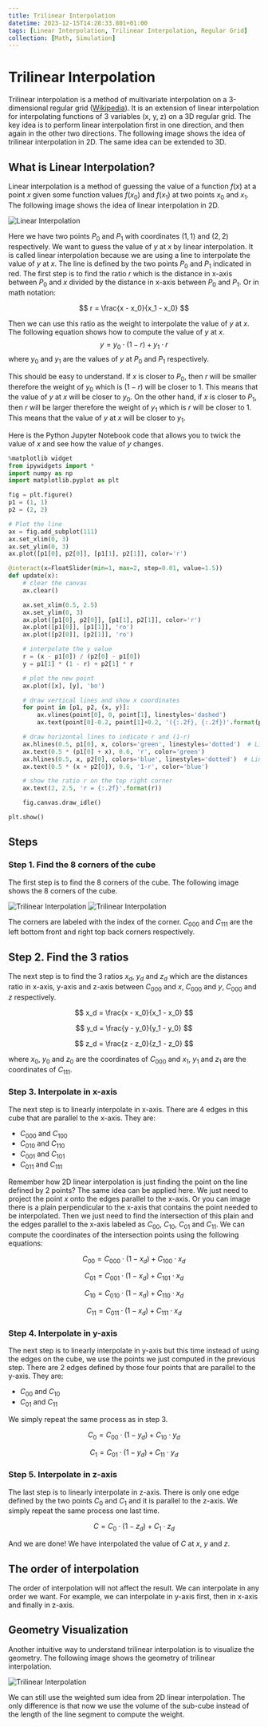 ```yaml
---
title: Trilinear Interpolation
datetime: 2023-12-15T14:28:33.801+01:00
tags: [Linear Interpolation, Trilinear Interpolation, Regular Grid]
collection: [Math, Simulation]
---
```

# Trilinear Interpolation
Trilinear interpolation is a method of multivariate interpolation on a 3-dimensional regular grid ([Wikipedia](https://en.wikipedia.org/wiki/Trilinear_interpolation)). It is an extension of linear interpolation for interpolating functions of 3 variables (x, y, z) on a 3D regular grid. The key idea is to perform linear interpolation first in one direction, and then again in the other two directions. The following image shows the idea of trilinear interpolation in 2D. The same idea can be extended to 3D.

## What is Linear Interpolation?
Linear interpolation is a method of guessing the value of a function $f(x)$ at a point $x$ given some function values $f(x_0)$ and $f(x_1)$ at two points $x_0$ and $x_1$. The following image shows the idea of linear interpolation in 2D. 

![Linear Interpolation](images/Trilinear_Interpolation/Linear_Interpolation.gif)

Here we have two points $P_0$ and $P_1$ with coordinates $(1, 1)$ and $(2, 2)$ respectively. We want to guess the value of $y$ at $x$ by linear interpolation. It is called linear interpolation because we are using a line to interpolate the value of $y$ at $x$. The line is defined by the two points $P_0$ and $P_1$ indicated in red. The first step is to find the ratio $r$ which is the distance in x-axis between $P_0$ and $x$ divided by the distance in x-axis between $P_0$ and $P_1$. Or in math notation:

$$
r = \frac{x - x_0}{x_1 - x_0}
$$

Then we can use this ratio as the weight to interpolate the value of $y$ at $x$. The following equation shows how to compute the value of $y$ at $x$.
$$
y = y_0 \cdot (1 - r) + y_1 \cdot r
$$
where $y_0$ and $y_1$ are the values of $y$ at $P_0$ and $P_1$ respectively.

This should be easy to understand. If $x$ is closer to $P_0$, then $r$ will be smaller therefore the weight of $y_0$ which is $(1 - r)$ will be closer to 1. This means that the value of $y$ at $x$ will be closer to $y_0$. On the other hand, if $x$ is closer to $P_1$, then $r$ will be larger therefore the weight of $y_1$ which is $r$ will be closer to 1. This means that the value of $y$ at $x$ will be closer to $y_1$.


Here is the Python Jupyter Notebook code that allows you to twick the value of $x$ and see how the value of $y$ changes.
```python
%matplotlib widget
from ipywidgets import *
import numpy as np
import matplotlib.pyplot as plt

fig = plt.figure()
p1 = (1, 1)
p2 = (2, 2)

# Plot the line
ax = fig.add_subplot(111)
ax.set_xlim(0, 3)
ax.set_ylim(0, 3)
ax.plot([p1[0], p2[0]], [p1[1], p2[1]], color='r')

@interact(x=FloatSlider(min=1, max=2, step=0.01, value=1.5))
def update(x):
    # clear the canvas
    ax.clear()

    ax.set_xlim(0.5, 2.5)
    ax.set_ylim(0, 3)
    ax.plot([p1[0], p2[0]], [p1[1], p2[1]], color='r')
    ax.plot([p1[0]], [p1[1]], 'ro')
    ax.plot([p2[0]], [p2[1]], 'ro')

    # interpolate the y value
    r = (x - p1[0]) / (p2[0] - p1[0])
    y = p1[1] * (1 - r) + p2[1] * r

    # plot the new point
    ax.plot([x], [y], 'bo')

    # draw vertical lines and show x coordinates
    for point in [p1, p2, (x, y)]:
        ax.vlines(point[0], 0, point[1], linestyles='dashed')
        ax.text(point[0]-0.2, point[1]+0.2, '({:.2f}, {:.2f})'.format(point[0], point[1]))

    # draw horizontal lines to indicate r and (1-r)
    ax.hlines(0.5, p1[0], x, colors='green', linestyles='dotted')  # Line for (1-r)
    ax.text(0.5 * (p1[0] + x), 0.6, 'r', color='green')
    ax.hlines(0.5, x, p2[0], colors='blue', linestyles='dotted')  # Line for r
    ax.text(0.5 * (x + p2[0]), 0.6, '1-r', color='blue')

    # show the ratio r on the top right corner
    ax.text(2, 2.5, 'r = {:.2f}'.format(r))

    fig.canvas.draw_idle()

plt.show()
```

## Steps
### Step 1. Find the 8 corners of the cube
The first step is to find the 8 corners of the cube. The following image shows the 8 corners of the cube. 

![Trilinear Interpolation](images/Trilinear_Interpolation/Trilinear_Interpolation0.png)
![Trilinear Interpolation](images/Trilinear_Interpolation/Trilinear_Interpolation.png)

The corners are labeled with the index of the corner. $C_{000}$ and $C_{111}$ are the left bottom front and right top back corners respectively.

## Step 2. Find the 3 ratios
The next step is to find the 3 ratios $x_d$, $y_d$ and $z_d$ which are the distances ratio in x-axis, y-axis and z-axis between $C_{000}$ and $x$, $C_{000}$ and $y$, $C_{000}$ and $z$ respectively. 

$$
x_d = \frac{x - x_0}{x_1 - x_0}
$$

$$
y_d = \frac{y - y_0}{y_1 - y_0}
$$

$$
z_d = \frac{z - z_0}{z_1 - z_0}
$$

where $x_0$, $y_0$ and $z_0$ are the coordinates of $C_{000}$ and $x_1$, $y_1$ and $z_1$ are the coordinates of $C_{111}$.


### Step 3. Interpolate in x-axis
The next step is to linearly interpolate in x-axis. There are 4 edges in this cube that are parallel to the x-axis. They are:
- $C_{000}$ and $C_{100}$
- $C_{010}$ and $C_{110}$
- $C_{001}$ and $C_{101}$
- $C_{011}$ and $C_{111}$

Remember how 2D linear interpolation is just finding the point on the line defined by 2 points? The same idea can be applied here. We just need to project the point $x$ onto the edges parallel to the x-axis. Or you can image there is a plain perpendicular to the x-axis that contains the point needed to be interpolated. Then we just need to find the intersection of this plain and the edges parallel to the x-axis labeled as $C_{00}$, $C_{10}$, $C_{01}$ and $C_{11}$. We can compute the coordinates of the intersection points using the following equations:

$$
C_{00} = C_{000} \cdot (1 - x_d) + C_{100} \cdot x_d
$$

$$
C_{01} = C_{001} \cdot (1 - x_d) + C_{101} \cdot x_d
$$

$$
C_{10} = C_{010} \cdot (1 - x_d) + C_{110} \cdot x_d
$$

$$
C_{11} = C_{011} \cdot (1 - x_d) + C_{111} \cdot x_d
$$

### Step 4. Interpolate in y-axis
The next step is to linearly interpolate in y-axis but this time instead of using the edges on the cube, we use the points we just computed in the previous step. There are 2 edges defined by those four points that are parallel to the y-axis. They are:
- $C_{00}$ and $C_{10}$
- $C_{01}$ and $C_{11}$

We simply repeat the same process as in step 3.

$$
C_{0} = C_{00} \cdot (1 - y_d) + C_{10} \cdot y_d
$$

$$
C_{1} = C_{01} \cdot (1 - y_d) + C_{11} \cdot y_d
$$

### Step 5. Interpolate in z-axis
The last step is to linearly interpolate in z-axis. There is only one edge defined by the two points $C_0$ and $C_1$ and it is parallel to the z-axis. We simply repeat the same process one last time.

$$
C = C_{0} \cdot (1 - z_d) + C_{1} \cdot z_d
$$

And we are done! We have interpolated the value of $C$ at $x$, $y$ and $z$.

## The order of interpolation
The order of interpolation will not affect the result. We can interpolate in any order we want. For example, we can interpolate in y-axis first, then in x-axis and finally in z-axis.

## Geometry Visualization
Another intuitive way to understand trilinear interpolation is to visualize the geometry. The following image shows the geometry of trilinear interpolation.

![Trilinear Interpolation](images/Trilinear_Interpolation/Trilinear_interpolation_visualisation.png)

We can still use the weighted sum idea from 2D linear interpolation. The only difference is that now we use the volume of the sub-cube instead of the length of the line segment to compute the weight.